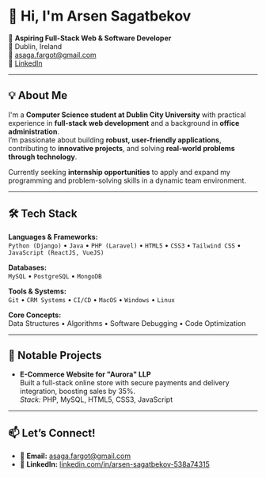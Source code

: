 # 👋 Hi, I'm Arsen Sagatbekov

🎯 **Aspiring Full-Stack Web & Software Developer**  
📍 Dublin, Ireland  
📧 [asaga.fargot@gmail.com](mailto:asaga.fargot@gmail.com)  
💼 [LinkedIn](https://linkedin.com/in/arsen-sagatbekov-538a74315)  

---

## 💡 About Me

I'm a **Computer Science student at Dublin City University** with practical experience in **full-stack web development** and a background in **office administration**.  
I’m passionate about building **robust, user-friendly applications**, contributing to **innovative projects**, and solving **real-world problems through technology**.  

Currently seeking **internship opportunities** to apply and expand my programming and problem-solving skills in a dynamic team environment.

---

## 🛠 Tech Stack

**Languages & Frameworks:**  
`Python (Django)` • `Java` • `PHP (Laravel)` • `HTML5` • `CSS3` • `Tailwind CSS` • `JavaScript (ReactJS, VueJS)`

**Databases:**  
`MySQL` • `PostgreSQL` • `MongoDB`

**Tools & Systems:**  
`Git` • `CRM Systems` • `CI/CD` • `MacOS` • `Windows` • `Linux`

**Core Concepts:**  
Data Structures • Algorithms • Software Debugging • Code Optimization

---

## 📌 Notable Projects

- **E-Commerce Website for "Aurora" LLP**  
  Built a full-stack online store with secure payments and delivery integration, boosting sales by 35%.  
  *Stack:* PHP, MySQL, HTML5, CSS3, JavaScript  
---

## 📫 Let’s Connect!

- 📧 **Email:** [asaga.fargot@gmail.com](mailto:asaga.fargot@gmail.com)  
- 💼 **LinkedIn:** [linkedin.com/in/arsen-sagatbekov-538a74315](https://linkedin.com/in/arsen-sagatbekov-538a74315)
